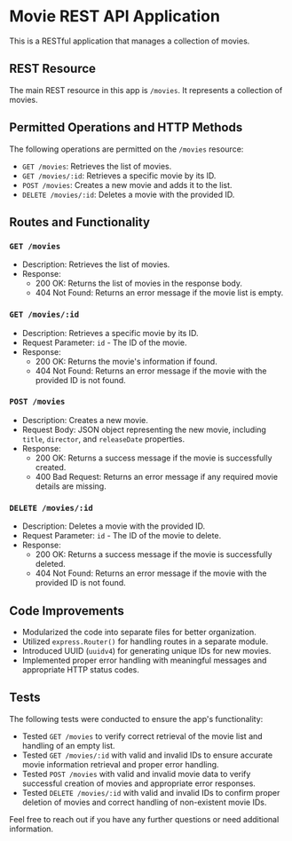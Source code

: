 # Movie REST API Application

This is a RESTful application that manages a collection of movies.

## REST Resource

The main REST resource in this app is `/movies`. It represents a collection of movies.

## Permitted Operations and HTTP Methods

The following operations are permitted on the `/movies` resource:

- `GET /movies`: Retrieves the list of movies.
- `GET /movies/:id`: Retrieves a specific movie by its ID.
- `POST /movies`: Creates a new movie and adds it to the list.
- `DELETE /movies/:id`: Deletes a movie with the provided ID.

## Routes and Functionality

### `GET /movies`

- Description: Retrieves the list of movies.
- Response:
  - 200 OK: Returns the list of movies in the response body.
  - 404 Not Found: Returns an error message if the movie list is empty.

### `GET /movies/:id`

- Description: Retrieves a specific movie by its ID.
- Request Parameter: `id` - The ID of the movie.
- Response:
  - 200 OK: Returns the movie's information if found.
  - 404 Not Found: Returns an error message if the movie with the provided ID is not found.

### `POST /movies`

- Description: Creates a new movie.
- Request Body: JSON object representing the new movie, including `title`, `director`, and `releaseDate` properties.
- Response:
  - 200 OK: Returns a success message if the movie is successfully created.
  - 400 Bad Request: Returns an error message if any required movie details are missing.

### `DELETE /movies/:id`

- Description: Deletes a movie with the provided ID.
- Request Parameter: `id` - The ID of the movie to delete.
- Response:
  - 200 OK: Returns a success message if the movie is successfully deleted.
  - 404 Not Found: Returns an error message if the movie with the provided ID is not found.

## Code Improvements

- Modularized the code into separate files for better organization.
- Utilized `express.Router()` for handling routes in a separate module.
- Introduced UUID (`uuidv4`) for generating unique IDs for new movies.
- Implemented proper error handling with meaningful messages and appropriate HTTP status codes.

## Tests

The following tests were conducted to ensure the app's functionality:

- Tested `GET /movies` to verify correct retrieval of the movie list and handling of an empty list.
- Tested `GET /movies/:id` with valid and invalid IDs to ensure accurate movie information retrieval and proper error handling.
- Tested `POST /movies` with valid and invalid movie data to verify successful creation of movies and appropriate error responses.
- Tested `DELETE /movies/:id` with valid and invalid IDs to confirm proper deletion of movies and correct handling of non-existent movie IDs.

Feel free to reach out if you have any further questions or need additional information.
